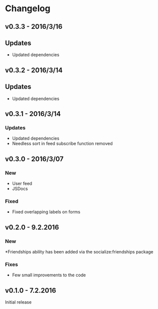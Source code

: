 # Changelog

## v0.3.3 - 2016/3/16

## Updates

*   Updated dependencies

## v0.3.2 - 2016/3/14

## Updates

*   Updated dependencies

## v0.3.1 - 2016/3/14

### Updates

*   Updated dependencies
*   Needless sort in feed subscribe function removed

## v0.3.0 - 2016/3/07

### New

*   User feed
*   JSDocs

### Fixed

*   Fixed overlapping labels on forms

## v0.2.0 - 9.2.2016

### New

*Friendships ability has been added via the socialize:friendships package

### Fixes

*   Few small improvements to the code

## v0.1.0 - 7.2.2016

Initial release
